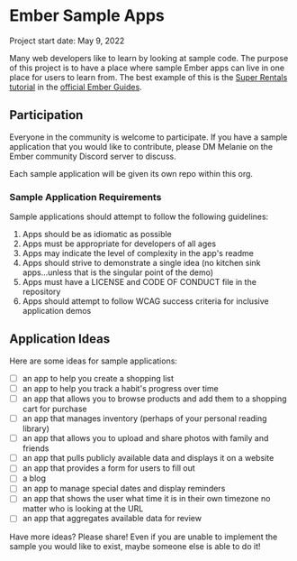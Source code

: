 # Ember Sample Apps

Project start date: May 9, 2022

Many web developers like to learn by looking at sample code. The purpose of this project is to have a place where sample Ember apps can live in one place for users to learn from. The best example of this is the [Super Rentals tutorial](https://guides.emberjs.com/release/tutorial/part-1/) in the [official Ember Guides](https://guides.emberjs.com/release/).

## Participation

Everyone in the community is welcome to participate. If you have a sample application that you would like to contribute, please DM Melanie on the Ember community Discord server to discuss.

Each sample application will be given its own repo within this org.

### Sample Application Requirements

Sample applications should attempt to follow the following guidelines:

1. Apps should be as idiomatic as possible
2. Apps must be appropriate for developers of all ages
3. Apps may indicate the level of complexity in the app's readme
4. Apps should strive to demonstrate a single idea (no kitchen sink apps...unless that is the singular point of the demo)
5. Apps must have a LICENSE and CODE OF CONDUCT file in the repository 
6. Apps should attempt to follow WCAG success criteria for inclusive application demos

## Application Ideas

Here are some ideas for sample applications:

- [ ] an app to help you create a shopping list
- [ ] an app to help you track a habit's progress over time
- [ ] an app that allows you to browse products and add them to a shopping cart for purchase
- [ ] an app that manages inventory (perhaps of your personal reading library)
- [ ] an app that allows you to upload and share photos with family and friends
- [ ] an app that pulls publicly available data and displays it on a website
- [ ] an app that provides a form for users to fill out
- [ ] a blog
- [ ] an app to manage special dates and display reminders
- [ ] an app that shows the user what time it is in their own timezone no matter who is looking at the URL
- [ ] an app that aggregates available data for review

Have more ideas? Please share! Even if you are unable to implement the sample you would like to exist, maybe someone else is able to do it!
